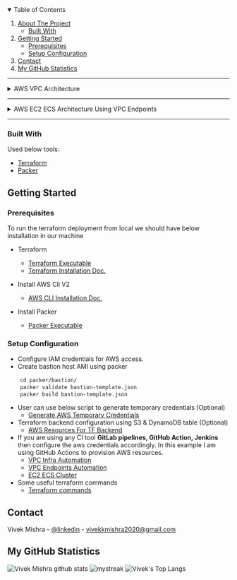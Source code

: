 
<!-- TABLE OF CONTENTS -->
<details open="open">
  <summary>Table of Contents</summary>
  <ol>
    <li>
      <a href="#about-the-project">About The Project</a>
      <ul>
        <li><a href="#built-with">Built With</a></li>
      </ul>
    </li>
    <li>
      <a href="#getting-started">Getting Started</a>
      <ul>
        <li><a href="#prerequisites">Prerequisites</a></li>
        <li><a href="#setup-configuration">Setup Configuration</a></li>
      </ul>
    </li>
    <li><a href="#contact">Contact</a></li>
    <li><a href="#my-github-statistics">My GitHub Statistics</a></li>
  </ol>
</details>


***
 
<!-- ABOUT THE PROJECT -->

<details>
    <summary>AWS VPC Architecture</summary>
    
## About The Project
* [VPC Module Link](/aws-tf-modules/module.vpc)
* [VPC Endpoint Module Link](/aws-tf-modules/module.vpc-endpoints)

![VPC Automation via Terraform Modules][vpc-screenshot]

This project will provision a VPC with basic components as follows:
* VPC
* Subnets (Private, Public, DB)
* InternetGateway
* NAT Gateway (Highly Available)
* Route Tables
* VPC Endpoints (S3, EC2, ECR, CloudWatch)
* Bastion Host for SSH connection

</details>

***

<details>
    <summary>AWS EC2 ECS Architecture Using VPC Endpoints</summary>
    
## About The Project
* [ECS Module Link](/aws-tf-modules/module.ec2-ecs-cluster)

![VPC Automation via Terraform Modules][ecs-screenshot]

This project will provision ECS cluster in private subnet and uses VPC endpoints for communication:
* EC2 ECS Cluster
* Security Groups
* Launch Template & Autoscaling Group
* Elastic LoadBalancer (Application)
* IAM role for ECS 

</details>

***

### Built With

Used below tools:
* [Terraform](https://www.terraform.io/)
* [Packer](https://www.packerio/)



<!-- GETTING STARTED -->
## Getting Started

### Prerequisites
To run the terraform deployment from local we should have below installation in our machine
* Terraform 
    - [Terraform Executable](https://releases.hashicorp.com/terraform/0.13.5/terraform_0.13.5_linux_amd64.zip)
    - [Terraform Installation Doc.](https://learn.hashicorp.com/tutorials/terraform/install-cli)

* Install AWS Cli V2 
    - [AWS CLI Installation Doc.](https://docs.aws.amazon.com/cli/latest/userguide/install-cliv2.html)

* Install Packer
    - [Packer Executable](https://releases.hashicorp.com/packer/packer_1.7.4)



### Setup Configuration

* Configure IAM credentials for AWS access.
* Create bastion host AMI using packer
```
    cd packer/bastion/
    packer validate bastion-template.json    
    packer build bastion-template.json
```
* User can use below script to generate temporary credentials (Optional)
    - [Generate AWS Temporary Credentials](/assume-role-script.sh)
* Terraform backend configuration using S3 & DynamoDB table (Optional)
    - [AWS Resources For TF Backend](aws-terraform-backend)
* If you are using any CI tool **GitLab pipelines, GitHub Action, Jenkins** then configure the aws credentials accordingly. In this example I am using GitHub Actions to provision AWS resources. 
    - [VPC Infra Automation](.github/workflows/vpc-infra-pipeline.yml)
    - [VPC Endpoints Automation](.github/workflows/vpc-endpoints-pipeline.yml)
    - [EC2 ECS Cluster](.github/workflows/ec2-ecs-cluster-pipeline.yml)
* Some useful terraform commands
    - [Terraform commands](terraform-commands)


<!-- CONTACT -->
## Contact

Vivek Mishra - [@linkedin](https://www.linkedin.com/in/vivek-mishra-22aa44bb55cc/) - vivekkmishra2020@gmail.com


<!-- GitHub Stats -->
## My GitHub Statistics

![Vivek Mishra github stats](https://github-readme-stats.vercel.app/api?username=vivek22117&show_icons=true&theme=tokyonight)
<img src="https://github-readme-streak-stats.herokuapp.com/?user=vivek22117&theme=tokyonight" alt="mystreak"/>
![Vivek's Top Langs](https://github-readme-stats.vercel.app/api/top-langs/?username=vivek22117&theme=tokyonight&layout=compact)




<!-- MARKDOWN LINKS & IMAGES -->
[vpc-screenshot]: images/AWS-VPC.svg
[ecs-screenshot]: images/AWS-ECS-Cluster.svg